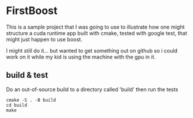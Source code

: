 # FirstBoost
This is a sample project that I was going to use to illustrate how one might structure a cuda runtime app built with cmake, tested with google test, that might just happen to use boost.

I might still do it... but wanted to get something out on github so i could work on it while my kid is using the machine with the gpu in it.

## build & test

Do an out-of-source build to a directory called 'build' then run the tests

```
cmake -S . -B build
cd build
make
```


